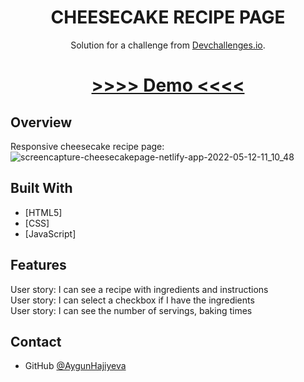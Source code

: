 

<h1 align="center">CHEESECAKE RECIPE PAGE</h1>

<div align="center">
   Solution for a challenge from  <a href="http://devchallenges.io" target="_blank">Devchallenges.io</a>.
</div>

<div align="center">
  <h1>
    <a href="https://cheesecakepage.netlify.app">
      >>>> Demo <<<<
    </a>
  </h1>
</div>
   
   
## Overview
 Responsive cheesecake recipe page:
  ![screencapture-cheesecakepage-netlify-app-2022-05-12-11_10_48](https://user-images.githubusercontent.com/99952793/168012664-84b37a93-7796-4867-87c2-4baadeb0b5cb.png)


## Built With

- [HTML5]
- [CSS]
- [JavaScript]

## Features

User story: I can see a recipe with ingredients and instructions</br>
User story: I can select a checkbox if I have the ingredients</br>
User story: I can see the number of servings, baking times

## Contact

- GitHub [@AygunHajiyeva](https://github.com/AygunHajiyeva)


